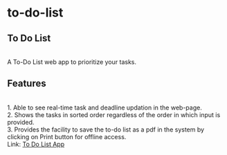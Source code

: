 # to-do-list

## To Do List

<br>
A To-Do List web app to prioritize your tasks.
<br>

## Features

<br>
1. Able to see real-time task and deadline updation in the web-page. <br>
2. Shows the tasks in sorted order regardless of the order in which input is provided. <br>
3. Provides the facility to save the to-do list as a pdf in the system by clicking on Print button for offline access. <br>
Link: <a href="https://sunainacode.github.io/to-do-list/"> To Do List App </a>
